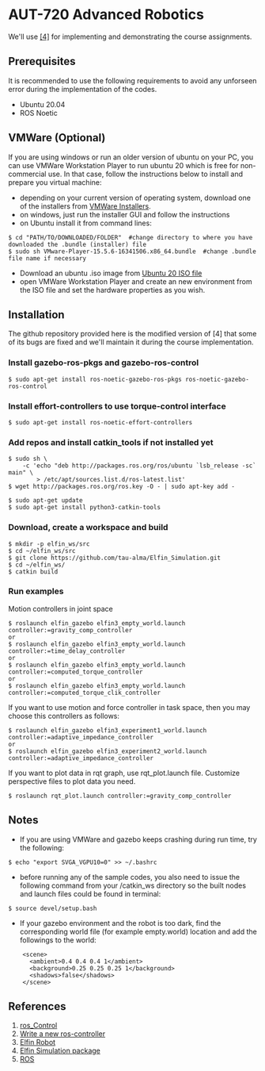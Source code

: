 # AUT-720 Advanced Robotics
We'll use [[4]](https://github.com/modulabs/arm-control) for implementing and demonstrating the course assignments.  

## Prerequisites
It is recommended to use the following requirements to avoid any unforseen error during the implementation of the codes.

- Ubuntu 20.04
- ROS Noetic

## VMWare (Optional)
If you are using windows or run an older version of ubuntu on your PC, you can use VMWare Workstation Player to run ubuntu 20 which is free for non-commercial use. In that case, follow the instructions below to install and prepare you virtual machine:

- depending on your current version of operating system, download one of the installers from [VMWare Installers](https://www.vmware.com/fi/products/workstation-player/workstation-player-evaluation.html).
- on windows, just run the installer GUI and follow the instructions
- on Ubuntu install it from command lines:
```
$ cd "PATH/TO/DOWNLOADED/FOLDER"  #change directory to where you have downloaded the .bundle (installer) file
$ sudo sh VMware-Player-15.5.6-16341506.x86_64.bundle  #change .bundle file name if necessary
```
- Download an ubuntu .iso image from [Ubuntu 20 ISO file](https://releases.ubuntu.com/20.04/ubuntu-20.04.4-desktop-amd64.iso)
- open VMWare Workstation Player and create an new environment from the ISO file and set the hardware properties as you wish.


## Installation
The github repository provided here is the modified version of [4] that some of its bugs are fixed and we'll maintain it during the course implementation.

### Install gazebo-ros-pkgs and gazebo-ros-control

    $ sudo apt-get install ros-noetic-gazebo-ros-pkgs ros-noetic-gazebo-ros-control 

### Install effort-controllers to use torque-control interface

    $ sudo apt-get install ros-noetic-effort-controllers 

### Add repos and install catkin_tools if not installed yet
```
$ sudo sh \
    -c 'echo "deb http://packages.ros.org/ros/ubuntu `lsb_release -sc` main" \
        > /etc/apt/sources.list.d/ros-latest.list'
$ wget http://packages.ros.org/ros.key -O - | sudo apt-key add -

$ sudo apt-get update
$ sudo apt-get install python3-catkin-tools
```

### Download, create a workspace and build 

    $ mkdir -p elfin_ws/src
    $ cd ~/elfin_ws/src
    $ git clone https://github.com/tau-alma/Elfin_Simulation.git
    $ cd ~/elfin_ws/
    $ catkin build


### Run examples
Motion controllers in joint space

    $ roslaunch elfin_gazebo elfin3_empty_world.launch controller:=gravity_comp_controller
    or
    $ roslaunch elfin_gazebo elfin3_empty_world.launch controller:=time_delay_controller
    or
    $ roslaunch elfin_gazebo elfin3_empty_world.launch controller:=computed_torque_controller
    or
    $ roslaunch elfin_gazebo elfin3_empty_world.launch controller:=computed_torque_clik_controller

If you want to use motion and force controller in task space, then you may choose this controllers as follows:

    $ roslaunch elfin_gazebo elfin3_experiment1_world.launch controller:=adaptive_impedance_controller
    or
    $ roslaunch elfin_gazebo elfin3_experiment2_world.launch controller:=adaptive_impedance_controller

If you want to plot data in rqt graph, use rqt_plot.launch file. Customize perspective files to plot data you need.

    $ roslaunch rqt_plot.launch controller:=gravity_comp_controller



## Notes
- If you are using VMWare and gazebo keeps crashing during run time, try the following:

```
$ echo "export SVGA_VGPU10=0" >> ~/.bashrc
``` 
- before running any of the sample codes, you also need to issue the following command from your /catkin_ws directory so the built nodes and launch files could be found in terminal:


```
$ source devel/setup.bash
```

- If your gazebo environment and the robot is too dark, find the corresponding world file (for example empty.world) location and add the followings to the world:
```
    <scene>
      <ambient>0.4 0.4 0.4 1</ambient>
      <background>0.25 0.25 0.25 1</background>
      <shadows>false</shadows>
    </scene>
```


## References
1. [ros_Control](http://wiki.ros.org/ros_control)
2. [Write a new ros-controller](https://github.com/ros-controls/ros_control/wiki/controller_interface)
3. [Elfin Robot](http://wiki.ros.org/Robots/Elfin)
4. [Elfin Simulation package](https://github.com/modulabs/arm-control)
5. [ROS](http://wiki.ros.org/)

